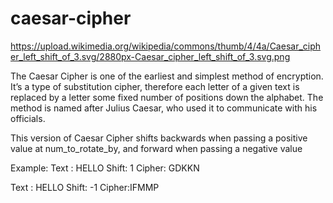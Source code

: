# caesar-cipher

https://upload.wikimedia.org/wikipedia/commons/thumb/4/4a/Caesar_cipher_left_shift_of_3.svg/2880px-Caesar_cipher_left_shift_of_3.svg.png

The Caesar Cipher is one of the earliest and simplest method of encryption. It’s a type of substitution cipher, therefore each letter of a given text is replaced by a letter some fixed number of positions down the alphabet. 
The method is named after Julius Caesar, who used it to communicate with his officials.

This version of Caesar Cipher shifts backwards when passing a positive value at num_to_rotate_by, and forward when passing a negative value

Example:
Text : HELLO
Shift: 1
Cipher: GDKKN

Text : HELLO
Shift: -1
Cipher:IFMMP


